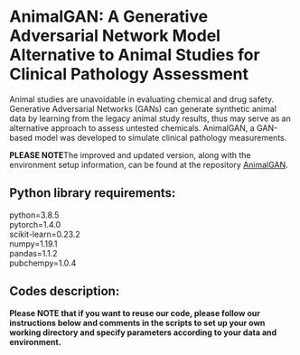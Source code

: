 # AnimalGAN: A Generative Adversarial Network Model Alternative to Animal Studies for Clinical Pathology Assessment
Animal studies are unavoidable in evaluating chemical and drug safety. Generative Adversarial Networks (GANs) can generate synthetic animal data by learning from the legacy animal study results, thus may serve as an alternative approach to assess untested chemicals. AnimalGAN, a GAN-based model was developed to simulate clinical pathology measurements.<br>

**PLEASE NOTE**The improved and updated version, along with the environment setup information, can be found at the repository [AnimalGAN](https://github.com/XC-NCTR/AnimalGAN).

## Python library requirements:
python=3.8.5<br>
pytorch=1.4.0<br>
scikit-learn=0.23.2<br>
numpy=1.19.1<br>
pandas=1.1.2<br>
pubchempy=1.0.4<br>
## Codes description:
**Please NOTE that if you want to reuse our code, please follow our instructions below and comments in the scripts to set up your own working directory and specify parameters according to your data and environment.**
